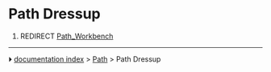 # Path Dressup
1.  REDIRECT [Path_Workbench](Path_Workbench.md)



---
⏵ [documentation index](../README.md) > [Path](Path_Workbench.md) > Path Dressup
